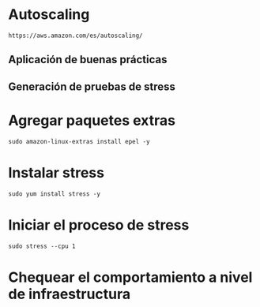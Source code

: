 # Autoscaling
```https://aws.amazon.com/es/autoscaling/```

## Aplicación de buenas prácticas

## Generación de pruebas de stress

# Agregar paquetes extras
```sudo amazon-linux-extras install epel -y```
 
# Instalar stress
```sudo yum install stress -y```
 
# Iniciar el proceso de stress
```sudo stress --cpu 1```

# Chequear el comportamiento a nivel de infraestructura
